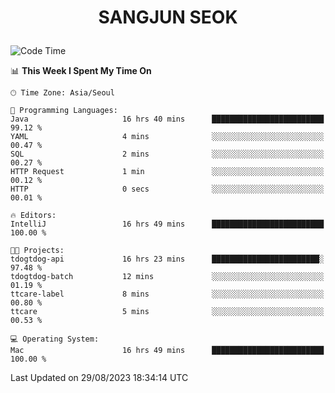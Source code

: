 <h1>
 <p align="center">
   SANGJUN SEOK
 </p>
</h1>

<!--START_SECTION:waka-->
![Code Time](http://img.shields.io/badge/Code%20Time-2%2C814%20hrs%205%20mins-blue)

📊 **This Week I Spent My Time On** 

```text
🕑︎ Time Zone: Asia/Seoul

💬 Programming Languages: 
Java                     16 hrs 40 mins      █████████████████████████   99.12 % 
YAML                     4 mins              ░░░░░░░░░░░░░░░░░░░░░░░░░   00.47 % 
SQL                      2 mins              ░░░░░░░░░░░░░░░░░░░░░░░░░   00.27 % 
HTTP Request             1 min               ░░░░░░░░░░░░░░░░░░░░░░░░░   00.12 % 
HTTP                     0 secs              ░░░░░░░░░░░░░░░░░░░░░░░░░   00.01 % 

🔥 Editors: 
IntelliJ                 16 hrs 49 mins      █████████████████████████   100.00 % 

🐱‍💻 Projects: 
tdogtdog-api             16 hrs 23 mins      ████████████████████████░   97.48 % 
tdogtdog-batch           12 mins             ░░░░░░░░░░░░░░░░░░░░░░░░░   01.19 % 
ttcare-label             8 mins              ░░░░░░░░░░░░░░░░░░░░░░░░░   00.80 % 
ttcare                   5 mins              ░░░░░░░░░░░░░░░░░░░░░░░░░   00.53 % 

💻 Operating System: 
Mac                      16 hrs 49 mins      █████████████████████████   100.00 % 
```


 Last Updated on 29/08/2023 18:34:14 UTC
<!--END_SECTION:waka-->
